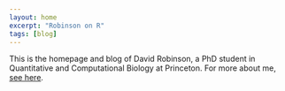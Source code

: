 ```yaml
---
layout: home
excerpt: "Robinson on R"
tags: [blog]
---
```


This is the homepage and blog of David Robinson, a PhD student in Quantitative and Computational Biology at Princeton. For more about me, <a href="/about" style="text-decoration: underline">see here</a>.
